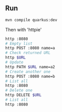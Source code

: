 ## Run

```bash
mvn compile quarkus:dev
```

Then with 'httpie'

```bash
http :8080
# Empty list
http POST :8080 name=a
# Check returned URL
http $URL
# Update
http PATH $URL name=a2
# Create another one
http POST :8080 name=b
# List all
http :8080
# Delete one
http DELETE $URL
# List all
http :8080
```

